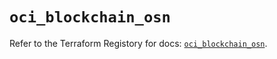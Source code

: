 # `oci_blockchain_osn`

Refer to the Terraform Registory for docs: [`oci_blockchain_osn`](https://registry.terraform.io/providers/oracle/oci/6.18.0/docs/resources/blockchain_osn).
